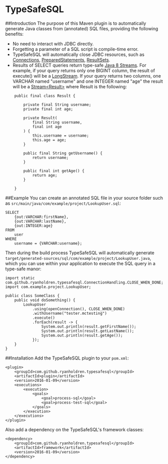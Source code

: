 # TypeSafeSQL

##Introduction
The purpose of this Maven plugin is to automatically generate Java classes from (annotated) SQL files, providing the following benefits:
* No need to interact with JDBC directly.
* Forgetting a parameter of a SQL script is compile-time error.
* TypeSafeSQL will automatically close JDBC resources, such as [Connections](https://docs.oracle.com/javase/8/docs/api/java/sql/Connection.html), [PreparedStatements](https://docs.oracle.com/javase/7/docs/api/java/sql/PreparedStatement.html), [ResultSets](https://docs.oracle.com/javase/7/docs/api/java/sql/ResultSet.html).
* Results of SELECT queries return type-safe [Java 8 Streams](https://docs.oracle.com/javase/8/docs/api/java/util/stream/package-summary.html). For example, if your query returns only one BIGINT column, the result of execute() will be a [LongStream](https://docs.oracle.com/javase/8/docs/api/java/util/stream/LongStream.html). If your query returns two columns, one VARCHAR named "username" and one INTEGER named "age" the result will be a [Stream\<Result\>](https://docs.oracle.com/javase/8/docs/api/java/util/stream/Stream.html) where Result is the following:
```
	public final class Result {

		private final String username;
		private final int age;

		private Result(
			final String username,
			final int age
		) {
			this.username = username;
			this.age = age;
		}

		public final String getUsername() {
			return username;
		}

		public final int getAge() {
			return age;
		}

	}
```

##Example
You can create an annotated SQL file in your source folder such as ```src/main/java/com/example/project/LookupUser.sql```:
```
SELECT
	{out:VARCHAR:firstName},
	{out:VARCHAR:lastName},
	{out:INTEGER:age}
FROM
	user
WHERE
	username = {VARCHAR:username};
```
Then during the build process TypeSafeSQL will automatically generate ```target/generated-sources/sql/com/example/project/LookupUser.java```, which you can use within your application to execute the SQL query in a type-safe manor:
```
import static com.github.ryanholdren.typesafesql.ConnectionHandling.CLOSE_WHEN_DONE;
import com.example.project.LookupUser;

public class SomeClass {
	public void doSomething() {
		LookupUser
			.using(openConnection(), CLOSE_WHEN_DONE)
			.withUsername("tester.mctesting")
			.execute()
			.forEach(result -> {
				System.out.println(result.getFirstName());
				System.out.println(result.getLastName());
				System.out.println(result.getAge());
			});
	}
}
```

##Installation
Add the TypeSafeSQL plugin to your ```pom.xml```:
```
<plugin>
	<groupId>com.github.ryanholdren.typesafesql</groupId>
	<artifactId>plugin</artifactId>
	<version>2016-01-09</version>
	<executions>
		<execution>
			<goals>
				<goal>process-sql</goal>
				<goal>process-test-sql</goal>
			</goals>
		</execution>
	</executions>
</plugin>
```
Also add a dependency on the TypeSafeSQL's framework classes:
```
<dependency>
	<groupId>com.github.ryanholdren.typesafesql</groupId>
	<artifactId>framework</artifactId>
	<version>2016-01-09</version>
</dependency>
```
